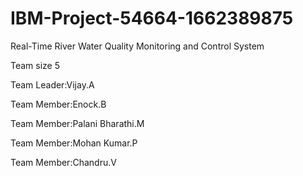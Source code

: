 # IBM-Project-54664-1662389875


Real-Time River Water Quality Monitoring and Control System


Team size 5


Team Leader:Vijay.A


Team Member:Enock.B


Team Member:Palani Bharathi.M


Team Member:Mohan Kumar.P


Team Member:Chandru.V

